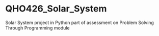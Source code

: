 # QHO426_Solar_System
Solar System project in Python part of assessment on Problem Solving Through Programming module
